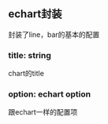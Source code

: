 ## echart封装
封装了line，bar的基本的配置
### title: string 
chart的title
### option: echart option
跟echart一样的配置项